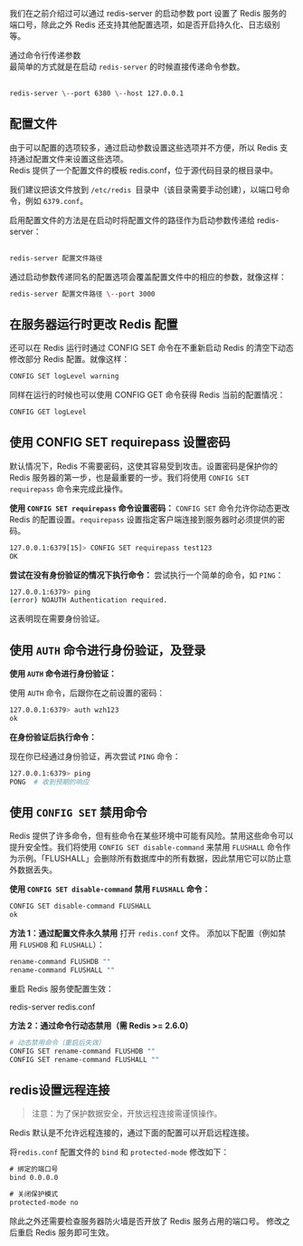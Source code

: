 我们在之前介绍过可以通过 redis-server 的启动参数 port 设置了 Redis 服务的端口号，除此之外 Redis 还支持其他配置选项，如是否开启持久化、日志级别等。  
  
通过命令行传递参数  
最简单的方式就是在启动 `redis-server` 的时候直接传递命令参数。  
​
```sh
redis-server \--port 6380 \--host 127.0.0.1
```
  
## 配置文件  
由于可以配置的选项较多，通过启动参数设置这些选项并不方便，所以 Redis 支持通过配置文件来设置这些选项。  
Redis 提供了一个配置文件的模板 redis.conf，位于源代码目录的根目录中。  
  
我们建议把该文件放到 `/etc/redis `目录中（该目录需要手动创建），以端口号命令，例如 `6379.conf`。  
  
启用配置文件的方法是在启动时将配置文件的路径作为启动参数传递给 redis-server：  
​
```sh
redis-server 配置文件路径
```

  
通过启动参数传递同名的配置选项会覆盖配置文件中的相应的参数，就像这样：  

```sh
redis-server 配置文件路径 \--port 3000
```
  
## 在服务器运行时更改 Redis 配置  
还可以在 Redis 运行时通过 CONFIG SET 命令在不重新启动 Redis 的清空下动态修改部分 Redis 配置。就像这样：  

```sh
CONFIG SET logLevel warning
```

  
同样在运行的时候也可以使用 CONFIG GET 命令获得 Redis 当前的配置情况：  

```sh
CONFIG GET logLevel
```


## 使用 CONFIG SET requirepass 设置密码

默认情况下，Redis 不需要密码，这使其容易受到攻击。设置密码是保护你的 Redis 服务器的第一步，也是最重要的一步。我们将使用 `CONFIG SET requirepass` 命令来完成此操作。

**使用 `CONFIG SET requirepass` 命令设置密码：**
`CONFIG SET` 命令允许你动态更改 Redis 的配置设置。`requirepass` 设置指定客户端连接到服务器时必须提供的密码。
```sh
127.0.0.1:6379[15]> CONFIG SET requirepass test123
OK
```

**尝试在没有身份验证的情况下执行命令：**
尝试执行一个简单的命令，如 `PING`：
```sh
127.0.0.1:6379> ping
(error) NOAUTH Authentication required.
```
这表明现在需要身份验证。

## 使用 `AUTH` 命令进行身份验证，及登录

**使用 `AUTH` 命令进行身份验证：**

使用 `AUTH` 命令，后跟你在之前设置的密码：

```bash
127.0.0.1:6379> auth wzh123
ok
```

**在身份验证后执行命令：**

现在你已经通过身份验证，再次尝试 `PING` 命令：

```bash
127.0.0.1:6379> ping
PONG  # 收到预期的响应
```

## 使用 `CONFIG SET` 禁用命令

Redis 提供了许多命令，但有些命令在某些环境中可能有风险。禁用这些命令可以提升安全性。我们将使用 `CONFIG SET disable-command` 来禁用 `FLUSHALL` 命令作为示例。「FLUSHALL」会删除所有数据库中的所有数据，因此禁用它可以防止意外数据丢失。

**使用 `CONFIG SET disable-command` 禁用 `FLUSHALL` 命令：**

```bash
CONFIG SET disable-command FLUSHALL
ok
```

**方法 1：通过配置文件永久禁用**
打开 `redis.conf` 文件。
添加以下配置（例如禁用 `FLUSHDB` 和 `FLUSHALL`）：
```sh
rename-command FLUSHDB ""
rename-command FLUSHALL ""
```
重启 Redis 服务使配置生效：

redis-server redis.conf

**方法 2：通过命令行动态禁用（需 Redis >= 2.6.0）**

```sh
# 动态禁用命令（重启后失效）
CONFIG SET rename-command FLUSHDB ""
CONFIG SET rename-command FLUSHALL ""
```


## redis设置远程连接
>注意：为了保护数据安全，开放远程连接需谨慎操作。

Redis 默认是不允许远程连接的，通过下面的配置可以开启远程连接。  

将`redis.conf` 配置文件的 `bind` 和 `protected-mode` 修改如下：
```txt
# 绑定的端口号
bind 0.0.0.0

# 关闭保护模式
protected-mode no
```
除此之外还需要检查服务器防火墙是否开放了 Redis 服务占用的端口号。
修改之后重启 Redis 服务即可生效。